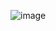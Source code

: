 ![image](https://github.com/karinz112/mouse-event/assets/64262016/912cc922-76bc-46c5-bc96-cdca6d84688a)
